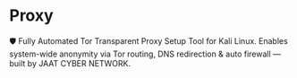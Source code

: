 # Proxy
🛡️ Fully Automated Tor Transparent Proxy Setup Tool for Kali Linux. Enables system-wide anonymity via Tor routing, DNS redirection &amp; auto firewall — built by JAAT CYBER NETWORK.
